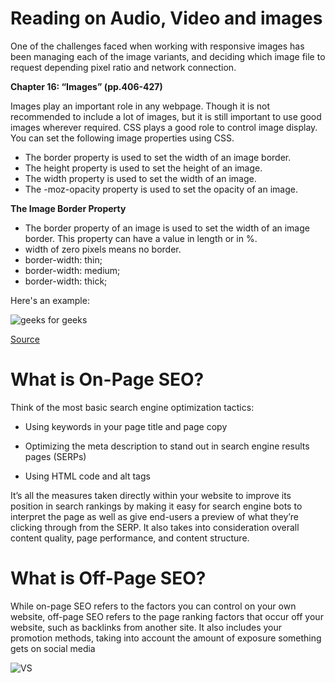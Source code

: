# Reading on Audio, Video and images

One of the challenges faced when working with responsive images has been managing each of the image variants, and deciding which image file to request depending pixel ratio and network connection.

**Chapter 16: “Images” (pp.406-427)**

Images play an important role in any webpage. Though it is not recommended to include a lot of images, but it is still important to use good images wherever required. CSS plays a good role to control image display. You can set the following image properties using CSS.

- The border property is used to set the width of an image border.
- The height property is used to set the height of an image.
- The width property is used to set the width of an image.
- The -moz-opacity property is used to set the opacity of an image.

**The Image Border Property**

- The border property of an image is used to set the width of an image border. This property can have a value in length or in %.
- width of zero pixels means no border.
- border-width: thin;
- border-width: medium;
- border-width: thick;

Here's an example:

![geeks for geeks](https://media.geeksforgeeks.org/wp-content/uploads/bordertopwidth.png)

[Source ](https://www.geeksforgeeks.org)


# What is On-Page SEO?

Think of the most basic search engine optimization tactics:

- Using keywords in your page title and page copy

- Optimizing the meta description to stand out in search engine results pages (SERPs)

- Using HTML code and alt tags

It’s all the measures taken directly within your website to improve its position in search rankings by making it easy for search engine bots to interpret the page as well as give end-users a preview of what they’re clicking through from the SERP. It also takes into consideration overall content quality, page performance, and content structure.

# What is Off-Page SEO?

While on-page SEO refers to the factors you can control on your own website, off-page SEO refers to the page ranking factors that occur off your website, such as backlinks from another site. It also includes your promotion methods, taking into account the amount of exposure something gets on social media

![VS](https://www.weidert.com/hubfs/Blog/2020-blog-images/on-page%20SEO%20vs%20off-page.001.png)



